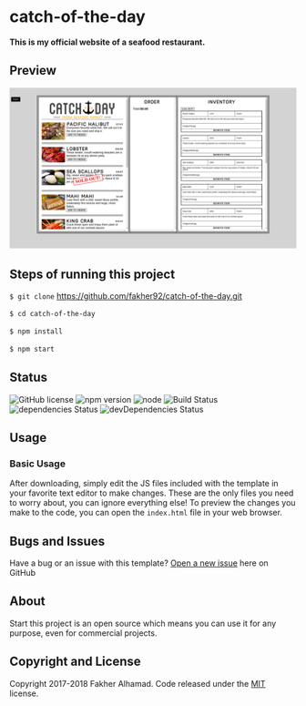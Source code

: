 # catch-of-the-day
**This is my official website of a seafood restaurant.**

## Preview

![](https://github.com/fakher92/catch-of-the-day/blob/master/seafood.png?raw=true)

## Steps of running this project
`$ git clone` https://github.com/fakher92/catch-of-the-day.git

```sh
$ cd catch-of-the-day
```
```sh
$ npm install
```

```sh
$ npm start
```

## Status

![GitHub license](https://img.shields.io/badge/license-MIT-blue.svg)
![npm version](https://img.shields.io/npm/v/npm.svg)
![node](https://img.shields.io/node/v/passport.svg)
![Build Status](https://img.shields.io/scrutinizer/build/g/filp/whoops.svg)
![dependencies Status](https://img.shields.io/hackage-deps/v/lens.svg)
![devDependencies Status](https://img.shields.io/hackage-deps/v/lens.svg)


## Usage

### Basic Usage

After downloading, simply edit the JS files included with the template in your favorite text editor to make changes. These are the only files you need to worry about, you can ignore everything else! To preview the changes you make to the code, you can open the `index.html` file in your web browser.

## Bugs and Issues

Have a bug or an issue with this template? [Open a new issue](https://github.com/fakher92/catch-of-the-day/issues) here on GitHub

## About

Start this project is an open source  which means you can use it for any purpose, even for commercial projects.

## Copyright and License

Copyright 2017-2018 Fakher Alhamad. Code released under the [MIT](https://github.com/fakher92/catch-of-the-day/LICENSE) license.
